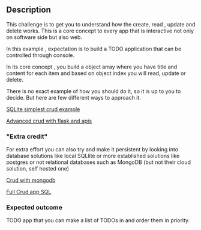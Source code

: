 ## Description
This challenge is to get you to understand how the create, read , update and delete works. This is a core concept to every app that is interactive not only on software side but also web.  

In this example , expectation is to build a TODO application that can be controlled through console. 

In its core concept , you build a object array where you have title and content for each item and based on object index you will read, update or delete. 

There is no exact example of how you should do it, so it is up to you to decide. But here are few different ways to approach it. 

[SQLite simplest crud example](https://hinty.io/rivashchenko/crud-in-python-simplest-example/)

[Advanced crud with flask and apis](https://medium.com/@hillarywando/how-to-create-a-basic-crud-api-using-python-flask-cd68ef5fd7e3)


### "Extra credit"
For extra effort you can also try and make it persistent by looking into database solutions like local SQLlite or more established solutions like postgres or not relational databases such as MongoDB (but not their cloud solution, self hosted one)

[Crud with mongodb](https://www.mongodb.com/developer/code-examples/python/python-crud-mongodb/)

[Full Crud app SQL](https://www.freecodecamp.org/news/crud-operations-explained/)


### Expected outcome
TODO app that you can make a list of TODOs in and order them in priority. 
